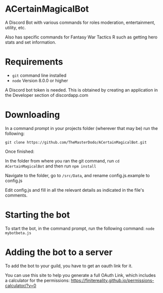 # ACertainMagicalBot

A Discord Bot with various commands for roles moderation, entertainment, utility, etc.

Also has specific commands for Fantasy War Tactics R such as getting hero stats and set information.

# Requirements

* `git` command line installed
* `node` Version 8.0.0 or higher

A Discord bot token is needed. This is obtained by creating an application in the Developer section of discordapp.com

# Downloading

In a command prompt in your projects folder (wherever that may be) run the following:

`git clone https://github.com/TheMasterDodo/ACertainMagicalBot.git`

Once finished:

In the folder from where you ran the git command, run `cd ACertainMagicalBot` and then run `npm install`

Navigate to the folder, go to `/src/Data`, and rename config.js.example to config.js

Edit config.js and fill in all the relevant details as indicated in the file's comments.

# Starting the bot

To start the bot, in the command prompt, run the following command: `node mybotbeta.js`

# Adding the bot to a server

To add the bot to your guild, you have to get an oauth link for it.

You can use this site to help you generate a full OAuth Link, which includes a calculator for the permissions: https://finitereality.github.io/permissions-calculator/?v=0
